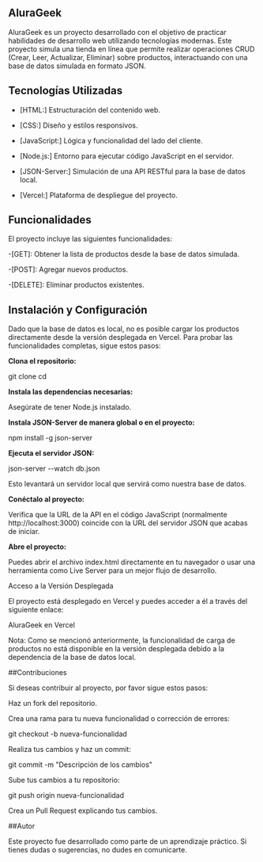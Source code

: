## AluraGeek

AluraGeek es un proyecto desarrollado con el objetivo de practicar habilidades de desarrollo web utilizando tecnologías modernas. Este proyecto simula una tienda en línea que permite realizar operaciones CRUD (Crear, Leer, Actualizar, Eliminar) sobre productos, interactuando con una base de datos simulada en formato JSON.

## Tecnologías Utilizadas

- [HTML:] Estructuración del contenido web.

- [CSS:] Diseño y estilos responsivos.

- [JavaScript:] Lógica y funcionalidad del lado del cliente.

- [Node.js:] Entorno para ejecutar código JavaScript en el servidor.

- [JSON-Server:] Simulación de una API RESTful para la base de datos local.

- [Vercel:] Plataforma de despliegue del proyecto.

## Funcionalidades

El proyecto incluye las siguientes funcionalidades:

-[GET]: Obtener la lista de productos desde la base de datos simulada.

-[POST]: Agregar nuevos productos.

-[DELETE]: Eliminar productos existentes.

## Instalación y Configuración

Dado que la base de datos es local, no es posible cargar los productos directamente desde la versión desplegada en Vercel. Para probar las funcionalidades completas, sigue estos pasos:

**Clona el repositorio:**

git clone <url-del-repositorio>
cd <nombre-del-repositorio>

**Instala las dependencias necesarias:**

Asegúrate de tener Node.js instalado.

**Instala JSON-Server de manera global o en el proyecto:**

npm install -g json-server

**Ejecuta el servidor JSON:**

json-server --watch db.json

Esto levantará un servidor local que servirá como nuestra base de datos.

**Conéctalo al proyecto:**

Verifica que la URL de la API en el código JavaScript (normalmente http://localhost:3000) coincide con la URL del servidor JSON que acabas de iniciar.

**Abre el proyecto:**

Puedes abrir el archivo index.html directamente en tu navegador o usar una herramienta como Live Server para un mejor flujo de desarrollo.

Acceso a la Versión Desplegada

El proyecto está desplegado en Vercel y puedes acceder a él a través del siguiente enlace:

AluraGeek en Vercel

Nota: Como se mencionó anteriormente, la funcionalidad de carga de productos no está disponible en la versión desplegada debido a la dependencia de la base de datos local.

##Contribuciones

Si deseas contribuir al proyecto, por favor sigue estos pasos:

Haz un fork del repositorio.

Crea una rama para tu nueva funcionalidad o corrección de errores:

git checkout -b nueva-funcionalidad

Realiza tus cambios y haz un commit:

git commit -m "Descripción de los cambios"

Sube tus cambios a tu repositorio:

git push origin nueva-funcionalidad

Crea un Pull Request explicando tus cambios.

##Autor

Este proyecto fue desarrollado como parte de un aprendizaje práctico. Si tienes dudas o sugerencias, no dudes en comunicarte.
